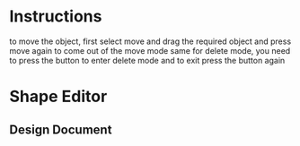 # Instructions
to move the object, first select move and drag the required object and press move again to come out of the move mode
same for delete mode, you need to press the button to enter delete mode and to exit press the button again

# Shape Editor

## Design Document
